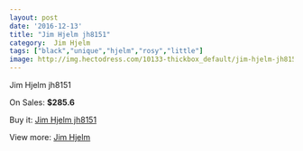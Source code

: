 ```yaml
---
layout: post
date: '2016-12-13'
title: "Jim Hjelm jh8151"
category:  Jim Hjelm
tags: ["black","unique","hjelm","rosy","little"]
image: http://img.hectodress.com/10133-thickbox_default/jim-hjelm-jh8151.jpg
---
```

Jim Hjelm jh8151

On Sales: **$285.6**
<a href="https://www.hectodress.com/-jim-hjelm/5035-jim-hjelm-jh8151.html"><amp-img layout="responsive" width="600" height="600" src="//img.hectodress.com/10133-thickbox_default/jim-hjelm-jh8151.jpg" alt="Jim Hjelm jh8151 0" /></a>
<a href="https://www.hectodress.com/-jim-hjelm/5035-jim-hjelm-jh8151.html"><amp-img layout="responsive" width="600" height="600" src="//img.hectodress.com/10136-thickbox_default/jim-hjelm-jh8151.jpg" alt="Jim Hjelm jh8151 1" /></a>
<a href="https://www.hectodress.com/-jim-hjelm/5035-jim-hjelm-jh8151.html"><amp-img layout="responsive" width="600" height="600" src="//img.hectodress.com/10135-thickbox_default/jim-hjelm-jh8151.jpg" alt="Jim Hjelm jh8151 2" /></a>
<a href="https://www.hectodress.com/-jim-hjelm/5035-jim-hjelm-jh8151.html"><amp-img layout="responsive" width="600" height="600" src="//img.hectodress.com/10134-thickbox_default/jim-hjelm-jh8151.jpg" alt="Jim Hjelm jh8151 3" /></a>

Buy it: [Jim Hjelm jh8151](https://www.hectodress.com/-jim-hjelm/5035-jim-hjelm-jh8151.html "Jim Hjelm jh8151")

View more: [ Jim Hjelm](https://www.hectodress.com/83--jim-hjelm " Jim Hjelm")
